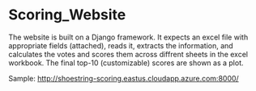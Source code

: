 # Scoring_Website
The website is built on a Django framework. It expects an excel file with appropriate fields (attached), reads it, extracts the information, and calculates the votes and scores them across diffrent sheets in the excel workbook. The final top-10 (customizable) scores are shown as a plot.

Sample: http://shoestring-scoring.eastus.cloudapp.azure.com:8000/

